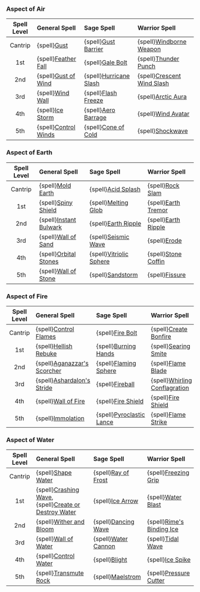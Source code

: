 
### Aspect of Air
| Spell Level | General Spell            | Sage Spell                 | Warrior Spell                  |
| :---------: | :----------------------- | :------------------------- | :----------------------------- |
|   Cantrip   | {spell}[Gust]()          | {spell}[Gust Barrier]()    | {spell}[Windborne Weapon]()    |
|     1st     | {spell}[Feather Fall]()  | {spell}[Gale Bolt]()       | {spell}[Thunder Punch]()       |
|     2nd     | {spell}[Gust of Wind]()  | {spell}[Hurricane Slash]() | {spell}[Crescent Wind Slash]() |
|     3rd     | {spell}[Wind Wall]()     | {spell}[Flash Freeze]()    | {spell}[Arctic Aura]()         |
|     4th     | {spell}[Ice Storm]()     | {spell}[Aero Barrage]()    | {spell}[Wind Avatar]()         |
|     5th     | {spell}[Control Winds]() | {spell}[Cone of Cold]()    | {spell}[Shockwave]()           |



### Aspect of Earth
| Spell Level | General Spell              | Sage Spell                  | Warrior Spell           |
| :---------: | :------------------------- | :-------------------------- | :---------------------- |
|   Cantrip   | {spell}[Mold Earth]()      | {spell}[Acid Splash]()      | {spell}[Rock Slam]()    |
|     1st     | {spell}[Spiny Shield]()    | {spell}[Melting Glob]()     | {spell}[Earth Tremor]() |
|     2nd     | {spell}[Instant Bulwark]() | {spell}[Earth Ripple]()     | {spell}[Earth Ripple]() |
|     3rd     | {spell}[Wall of Sand]()    | {spell}[Seismic Wave]()     | {spell}[Erode]()        |
|     4th     | {spell}[Orbital Stones]()  | {spell}[Vitriolic Sphere]() | {spell}[Stone Coffin]() |
|     5th     | {spell}[Wall of Stone]()   | {spell}[Sandstorm]()        | {spell}[Fissure]()      |



### Aspect of Fire
| Spell Level | General Spell                   | Sage Spell                   | Warrior Spell                     |
| :---------: | :------------------------------ | :--------------------------- | :-------------------------------- |
|   Cantrip   | {spell}[Control Flames]()       | {spell}[Fire Bolt]()         | {spell}[Create Bonfire]()         |
|     1st     | {spell}[Hellish Rebuke]()       | {spell}[Burning Hands]()     | {spell}[Searing Smite]()          |
|     2nd     | {spell}[Aganazzar's Scorcher]() | {spell}[Flaming Sphere]()    | {spell}[Flame Blade]()            |
|     3rd     | {spell}[Ashardalon's Stride]()  | {spell}[Fireball]()          | {spell}[Whirling Conflagration]() |
|     4th     | {spell}[Wall of Fire]()         | {spell}[Fire Shield]()       | {spell}[Fire Shield]()            |
|     5th     | {spell}[Immolation]()           | {spell}[Pyroclastic Lance]() | {spell}[Flame Strike]()           |



### Aspect of Water
| Spell Level | General Spell                                                | Sage Spell              | Warrior Spell                 |
| :---------: | :----------------------------------------------------------- | :---------------------- | :---------------------------- |
|   Cantrip   | {spell}[Shape Water]()                                       | {spell}[Ray of Frost]() | {spell}[Freezing Grip]()      |
|     1st     | {spell}[Crashing Wave](), {spell}[Create or Destroy Water]() | {spell}[Ice Arrow]()    | {spell}[Water Blast]()        |
|     2nd     | {spell}[Wither and Bloom]()                                  | {spell}[Dancing Wave]() | {spell}[Rime's Binding Ice]() |
|     3rd     | {spell}[Wall of Water]()                                     | {spell}[Water Cannon]() | {spell}[Tidal Wave]()         |
|     4th     | {spell}[Control Water]()                                     | {spell}[Blight]()       | {spell}[Ice Spike]()          |
|     5th     | {spell}[Transmute Rock]()                                    | {spell}[Maelstrom]()    | {spell}[Pressure Cutter]()    |